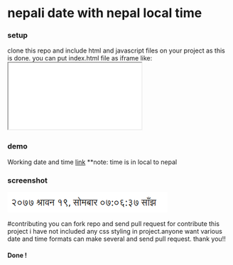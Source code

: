 # nepali date with nepal local time

### setup
clone this repo and include html and javascript files on your project as this is done.
you can put index.html file as iframe like: <code><iframe src="index.html" title=""></iframe></code>

### demo
 Working date and time [link](https://khumnath.github.io/nepali-date-time)
**note: time is in local to nepal

### screenshot
![screenshot](https://github.com/khumnath/nepali-date-time/blob/master/screenshot.png)

#contributing
you can fork repo and send pull request for contribute this project
i have not included any css styling in project.anyone want various date and time formats can make several and send pull request.
thank you!!
#### Done !
